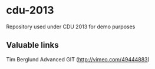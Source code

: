 cdu-2013
========

Repository used under CDU 2013 for demo purposes

Valuable links
--------------
Tim Berglund Advanced GIT (http://vimeo.com/49444883)